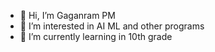 - 👋 Hi, I’m Gaganram PM
- 👀 I’m interested in AI ML and other programs
- 🌱 I’m currently learning in 10th grade

<!---
Gaganram12/Gaganram12 is a ✨ special ✨ repository because its `README.md` (this file) appears on your GitHub profile.
You can click the Preview link to take a look at your changes.
--->

